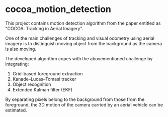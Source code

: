 # cocoa_motion_detection
This project contains motion detection algorithm from the paper entitled as "COCOA: Tracking in Aerial Imagery". 

One of the main challenges of tracking and visual odometry using aerial imagery is to distinguish moving object from the background as the camera is also moving. 

The developed algorithm copes with the abovementioned challenge by integrating:

1. Grid-based foreground extraction 
2. Kanade–Lucas–Tomasi tracker
3. Object recognition 
4. Extended Kalman filter (EKF)

By separating pixels belong to the background from those from the foreground, the 3D motion of the camera carried by an aerial vehicle can be estimated. 

